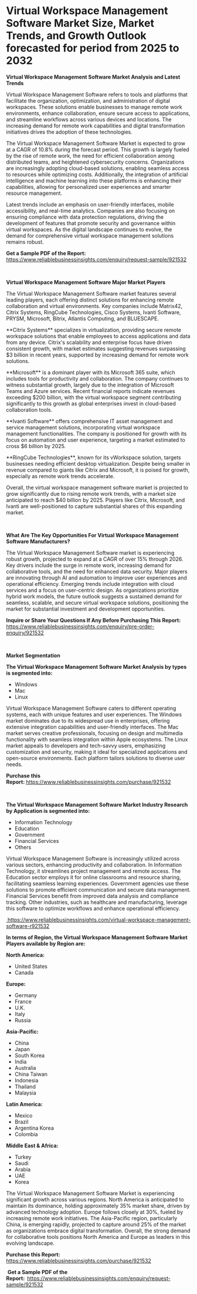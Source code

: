 <p><h1>Virtual Workspace Management Software Market Size, Market Trends, and Growth Outlook forecasted for period from 2025 to 2032</h1></p><p><strong>Virtual Workspace Management Software Market Analysis and Latest Trends</strong></p>
<p><p>Virtual Workspace Management Software refers to tools and platforms that facilitate the organization, optimization, and administration of digital workspaces. These solutions enable businesses to manage remote work environments, enhance collaboration, ensure secure access to applications, and streamline workflows across various devices and locations. The increasing demand for remote work capabilities and digital transformation initiatives drives the adoption of these technologies.</p><p>The Virtual Workspace Management Software Market is expected to grow at a CAGR of 10.8% during the forecast period. This growth is largely fueled by the rise of remote work, the need for efficient collaboration among distributed teams, and heightened cybersecurity concerns. Organizations are increasingly adopting cloud-based solutions, enabling seamless access to resources while optimizing costs. Additionally, the integration of artificial intelligence and machine learning into these platforms is enhancing their capabilities, allowing for personalized user experiences and smarter resource management.</p><p>Latest trends include an emphasis on user-friendly interfaces, mobile accessibility, and real-time analytics. Companies are also focusing on ensuring compliance with data protection regulations, driving the development of features that promote security and governance within virtual workspaces. As the digital landscape continues to evolve, the demand for comprehensive virtual workspace management solutions remains robust.</p></p>
<p><strong>Get a Sample PDF of the Report:&nbsp;</strong> <a href="https://www.reliablebusinessinsights.com/enquiry/request-sample/921532?utm_campaign=3115&utm_medium=2&utm_source=Github&utm_content=ia&utm_term=18042025&utm_id=virtual-workspace-management-software">https://www.reliablebusinessinsights.com/enquiry/request-sample/921532</a></p>
<p>&nbsp;</p>
<p><strong>Virtual Workspace Management Software Major Market Players</strong></p>
<p><p>The Virtual Workspace Management Software market features several leading players, each offering distinct solutions for enhancing remote collaboration and virtual environments. Key companies include Matrix42, Citrix Systems, RingCube Technologies, Cisco Systems, Ivanti Software, PRYSM, Microsoft, Bitrix, Atlantis Computing, and BLUESCAPE.</p><p>**Citrix Systems** specializes in virtualization, providing secure remote workspace solutions that enable employees to access applications and data from any device. Citrix's scalability and enterprise focus have driven consistent growth, with market estimates suggesting revenues surpassing $3 billion in recent years, supported by increasing demand for remote work solutions.</p><p>**Microsoft** is a dominant player with its Microsoft 365 suite, which includes tools for productivity and collaboration. The company continues to witness substantial growth, largely due to the integration of Microsoft Teams and Azure services. Recent financial reports indicate revenues exceeding $200 billion, with the virtual workspace segment contributing significantly to this growth as global enterprises invest in cloud-based collaboration tools.</p><p>**Ivanti Software** offers comprehensive IT asset management and service management solutions, incorporating virtual workspace management functionalities. The company is positioned for growth with its focus on automation and user experience, targeting a market estimated to cross $6 billion by 2025.</p><p>**RingCube Technologies**, known for its vWorkspace solution, targets businesses needing efficient desktop virtualization. Despite being smaller in revenue compared to giants like Citrix and Microsoft, it is poised for growth, especially as remote work trends accelerate.</p><p>Overall, the virtual workspace management software market is projected to grow significantly due to rising remote work trends, with a market size anticipated to reach $40 billion by 2025. Players like Citrix, Microsoft, and Ivanti are well-positioned to capture substantial shares of this expanding market.</p></p>
<p>&nbsp;</p>
<p><strong>What Are The Key Opportunities For Virtual Workspace Management Software Manufacturers?</strong></p>
<p><p>The Virtual Workspace Management Software market is experiencing robust growth, projected to expand at a CAGR of over 15% through 2026. Key drivers include the surge in remote work, increasing demand for collaborative tools, and the need for enhanced data security. Major players are innovating through AI and automation to improve user experiences and operational efficiency. Emerging trends include integration with cloud services and a focus on user-centric design. As organizations prioritize hybrid work models, the future outlook suggests a sustained demand for seamless, scalable, and secure virtual workspace solutions, positioning the market for substantial investment and development opportunities.</p></p>
<p><strong>Inquire or Share Your Questions If Any Before Purchasing This Report:</strong> <a href="https://www.reliablebusinessinsights.com/enquiry/pre-order-enquiry/921532?utm_campaign=3115&utm_medium=2&utm_source=Github&utm_content=ia&utm_term=18042025&utm_id=virtual-workspace-management-software">https://www.reliablebusinessinsights.com/enquiry/pre-order-enquiry/921532</a></p>
<p>&nbsp;</p>
<p><strong>Market Segmentation</strong></p>
<p><strong>The Virtual Workspace Management Software Market Analysis by types is segmented into:</strong></p>
<p><ul><li>Windows</li><li>Mac</li><li>Linux</li></ul></p>
<p><p>Virtual Workspace Management Software caters to different operating systems, each with unique features and user experiences. The Windows market dominates due to its widespread use in enterprises, offering extensive integration capabilities and user-friendly interfaces. The Mac market serves creative professionals, focusing on design and multimedia functionality with seamless integration within Apple ecosystems. The Linux market appeals to developers and tech-savvy users, emphasizing customization and security, making it ideal for specialized applications and open-source environments. Each platform tailors solutions to diverse user needs.</p></p>
<p><strong>Purchase this Report:&nbsp;</strong><a href="https://www.reliablebusinessinsights.com/purchase/921532?utm_campaign=3115&utm_medium=2&utm_source=Github&utm_content=ia&utm_term=18042025&utm_id=virtual-workspace-management-software">https://www.reliablebusinessinsights.com/purchase/921532</a></p>
<p>&nbsp;</p>
<p><strong>The Virtual Workspace Management Software Market Industry Research by Application is segmented into:</strong></p>
<p><ul><li>Information Technology</li><li>Education</li><li>Government</li><li>Financial Services</li><li>Others</li></ul></p>
<p><p>Virtual Workspace Management Software is increasingly utilized across various sectors, enhancing productivity and collaboration. In Information Technology, it streamlines project management and remote access. The Education sector employs it for online classrooms and resource sharing, facilitating seamless learning experiences. Government agencies use these solutions to promote efficient communication and secure data management. Financial Services benefit from improved data analysis and compliance tracking. Other industries, such as healthcare and manufacturing, leverage this software to optimize workflows and enhance operational efficiency.</p></p>
<p><a href="https://www.reliablebusinessinsights.com/virtual-workspace-management-software-r921532?utm_campaign=3115&utm_medium=2&utm_source=Github&utm_content=ia&utm_term=18042025&utm_id=virtual-workspace-management-software">&nbsp;https://www.reliablebusinessinsights.com/virtual-workspace-management-software-r921532</a></p>
<p><strong>In terms of Region, the Virtual Workspace Management Software Market Players available by Region are:</strong></p>
<p>
    <p> <strong> North America: </strong>
        <ul>
            <li>United States</li>
            <li>Canada</li>
        </ul>
        </p> 
    <p> <strong> Europe: </strong>
        <ul>
            <li>Germany</li>
            <li>France</li>
            <li>U.K.</li>
            <li>Italy</li>
            <li>Russia</li>
        </ul>
        </p> 
    <p> <strong> Asia-Pacific: </strong>
        <ul>
            <li>China</li>
            <li>Japan</li>
            <li>South Korea</li>
            <li>India</li>
            <li>Australia</li>
            <li>China Taiwan</li>
            <li>Indonesia</li>
            <li>Thailand</li>
            <li>Malaysia</li>
        </ul>
        </p> 
    <p> <strong> Latin America: </strong>
        <ul>
            <li>Mexico</li>
            <li>Brazil</li>
            <li>Argentina Korea</li>
            <li>Colombia</li>
        </ul>
        </p> 
    <p> <strong> Middle East & Africa: </strong>
        <ul>
            <li>Turkey</li>
            <li>Saudi</li>
            <li>Arabia</li>
            <li>UAE</li>
            <li>Korea</li>
        </ul>
    </p>
    </p>
<p><p>The Virtual Workspace Management Software Market is experiencing significant growth across various regions. North America is anticipated to maintain its dominance, holding approximately 35% market share, driven by advanced technology adoption. Europe follows closely at 30%, fueled by increasing remote work initiatives. The Asia-Pacific region, particularly China, is emerging rapidly, projected to capture around 25% of the market as organizations embrace digital transformation. Overall, the strong demand for collaborative tools positions North America and Europe as leaders in this evolving landscape.</p></p>
<p><strong>Purchase this Report: </strong><a href="https://www.reliablebusinessinsights.com/purchase/921532?utm_campaign=3115&utm_medium=2&utm_source=Github&utm_content=ia&utm_term=18042025&utm_id=virtual-workspace-management-software">https://www.reliablebusinessinsights.com/purchase/921532</a></p>
<p>&nbsp;<strong>Get a Sample PDF of the Report:&nbsp;&nbsp;</strong><a href="https://www.reliablebusinessinsights.com/enquiry/request-sample/921532?utm_campaign=3115&utm_medium=2&utm_source=Github&utm_content=ia&utm_term=18042025&utm_id=virtual-workspace-management-software">https://www.reliablebusinessinsights.com/enquiry/request-sample/921532</a></p>
<p><strong></strong></p>
<p><p></p><p></p><p></p></p>